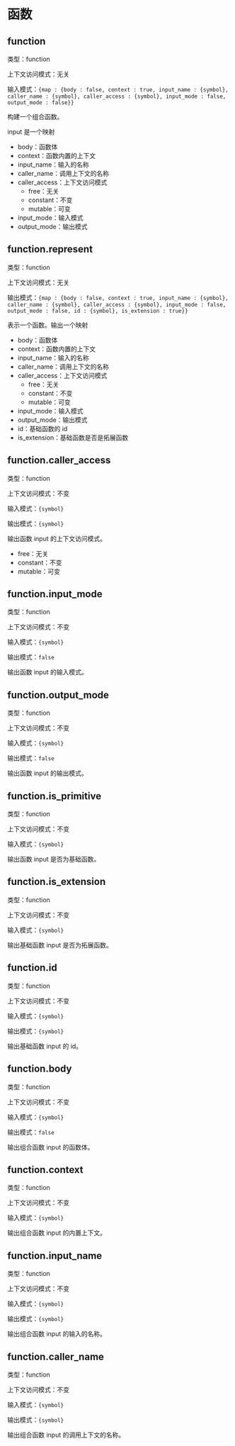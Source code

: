 # 函数

## function

类型：function

上下文访问模式：无关

输入模式：`{map : {body : false, context : true, input_name : {symbol}, caller_name : {symbol}, caller_access : {symbol}, input_mode : false, output_mode : false}}`

构建一个组合函数。

input 是一个映射

- body：函数体
- context：函数内置的上下文
- input_name：输入的名称
- caller_name：调用上下文的名称
- caller_access：上下文访问模式
  - free：无关
  - constant：不变
  - mutable：可变
- input_mode：输入模式
- output_mode：输出模式

## function.represent

类型：function

上下文访问模式：无关

输出模式：`{map : {body : false, context : true, input_name : {symbol}, caller_name : {symbol}, caller_access : {symbol}, input_mode : false, output_mode : false, id : {symbol}, is_extension : true}}`

表示一个函数。输出一个映射

- body：函数体
- context：函数内置的上下文
- input_name：输入的名称
- caller_name：调用上下文的名称
- caller_access：上下文访问模式
  - free：无关
  - constant：不变
  - mutable：可变
- input_mode：输入模式
- output_mode：输出模式
- id：基础函数的 id
- is_extension：基础函数是否是拓展函数

## function.caller_access

类型：function

上下文访问模式：不变

输入模式：`{symbol}`

输出模式：`{symbol}`

输出函数 input 的上下文访问模式。

- free：无关
- constant：不变
- mutable：可变

## function.input_mode

类型：function

上下文访问模式：不变

输入模式：`{symbol}`

输出模式：`false`

输出函数 input 的输入模式。

## function.output_mode

类型：function

上下文访问模式：不变

输入模式：`{symbol}`

输出模式：`false`

输出函数 input 的输出模式。

## function.is_primitive

类型：function

上下文访问模式：不变

输入模式：`{symbol}`

输出函数 input 是否为基础函数。

## function.is_extension

类型：function

上下文访问模式：不变

输入模式：`{symbol}`

输出基础函数 input 是否为拓展函数。

## function.id

类型：function

上下文访问模式：不变

输入模式：`{symbol}`

输出模式：`{symbol}`

输出基础函数 input 的 id。

## function.body

类型：function

上下文访问模式：不变

输入模式：`{symbol}`

输出模式：`false`

输出组合函数 input 的函数体。

## function.context

类型：function

上下文访问模式：不变

输入模式：`{symbol}`

输出组合函数 input 的内置上下文。

## function.input_name

类型：function

上下文访问模式：不变

输入模式：`{symbol}`

输出模式：`{symbol}`

输出组合函数 input 的输入的名称。

## function.caller_name

类型：function

上下文访问模式：不变

输入模式：`{symbol}`

输出模式：`{symbol}`

输出组合函数 input 的调用上下文的名称。

